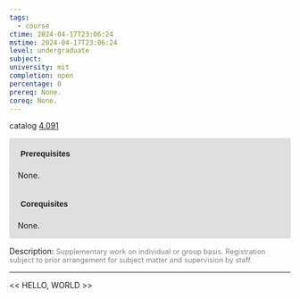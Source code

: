 ```yaml
---
tags:
  - course
ctime: 2024-04-17T23:06:24
mstime: 2024-04-17T23:06:24
level: undergraduate
subject: 
university: mit
completion: open
percentage: 0
prereq: None.
coreq: None.
---
```


catalog [4.091](http://student.mit.edu/catalog/m4a.html#4.091)

<span style="display: block; padding: 15px; background-color: rgb(100, 100, 100, 0.2);"><font id="m_prereq3023_0" style="display: block; font-family: Arial, sans-serif; font-weight: bold; padding: 5px">Prerequisites</font><br><span id="prereq3023_0">None.</span></span>
<span style="display: block; padding: 15px; background-color: rgb(100, 100, 100, 0.2);"><font id="m_coreq3023_0" style="display: block; font-family: Arial, sans-serif; font-weight: bold; padding: 5px">Corequisites</font><br><span id="coreq3023_0">None.</span></span>

<font style="">Description:</font>
<font style="color: grey; font-size: 0.8rem;">Supplementary work on individual or group basis. Registration subject to prior arrangement for subject matter and supervision by staff.</font>



---

<< HELLO, WORLD >>

